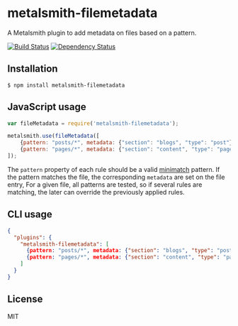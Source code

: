# metalsmith-filemetadata

A Metalsmith plugin to add metadata on files based on a pattern.

[![Build
Status](https://travis-ci.org/dpobel/metalsmith-filemetadata.svg?branch=master)](https://travis-ci.org/dpobel/metalsmith-filemetadata)
[![Dependency
Status](https://gemnasium.com/dpobel/metalsmith-filemetadata.svg)](https://gemnasium.com/dpobel/metalsmith-filemetadata)

## Installation

    $ npm install metalsmith-filemetadata

## JavaScript usage

```js
var fileMetadata = require('metalsmith-filemetadata');

metalsmith.use(fileMetadata([
    {pattern: "posts/*", metadata: {"section": "blogs", "type": "post"}},
    {pattern: "pages/*", metadata: {"section": "content", "type": "page"}}
]);

```

The `pattern` property of each rule should be a valid
[minimatch](https://www.npmjs.org/package/minimatch) pattern. If the pattern
matches the file, the corresponding `metadata` are set on the file entry, For a
given file, all patterns are tested, so if several rules are matching, the later
can override the previously applied rules.

## CLI usage

```json
{
  "plugins": {
    "metalsmith-filemetadata": [
      {pattern: "posts/*", metadata: {"section": "blogs", "type": "post"}},
      {pattern: "pages/*", metadata: {"section": "content", "type": "page"}}
    ]
  }
}
```

## License

MIT
